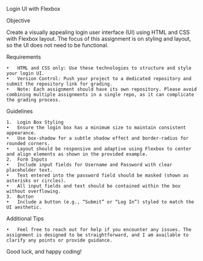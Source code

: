 Login UI with Flexbox

Objective

Create a visually appealing login user interface (UI) using HTML and CSS with Flexbox layout. The focus of this assignment is on styling and layout, so the UI does not need to be functional.

Requirements

    •	HTML and CSS only: Use these technologies to structure and style your login UI.
    •	Version Control: Push your project to a dedicated repository and submit the repository link for grading.
    •	Note: Each assignment should have its own repository. Please avoid combining multiple assignments in a single repo, as it can complicate the grading process.

Guidelines

    1.	Login Box Styling
    •	Ensure the login box has a minimum size to maintain consistent appearance.
    •	Use box-shadow for a subtle shadow effect and border-radius for rounded corners.
    •	Layout should be responsive and adaptive using Flexbox to center and align elements as shown in the provided example.
    2.	Form Inputs
    •	Include input fields for Username and Password with clear placeholder text.
    •	Text entered into the password field should be masked (shown as asterisks or circles).
    •	All input fields and text should be contained within the box without overflowing.
    3.	Button
    •	Include a button (e.g., “Submit” or “Log In”) styled to match the UI aesthetic.

Additional Tips

    •	Feel free to reach out for help if you encounter any issues. The assignment is designed to be straightforward, and I am available to clarify any points or provide guidance.

Good luck, and happy coding!
